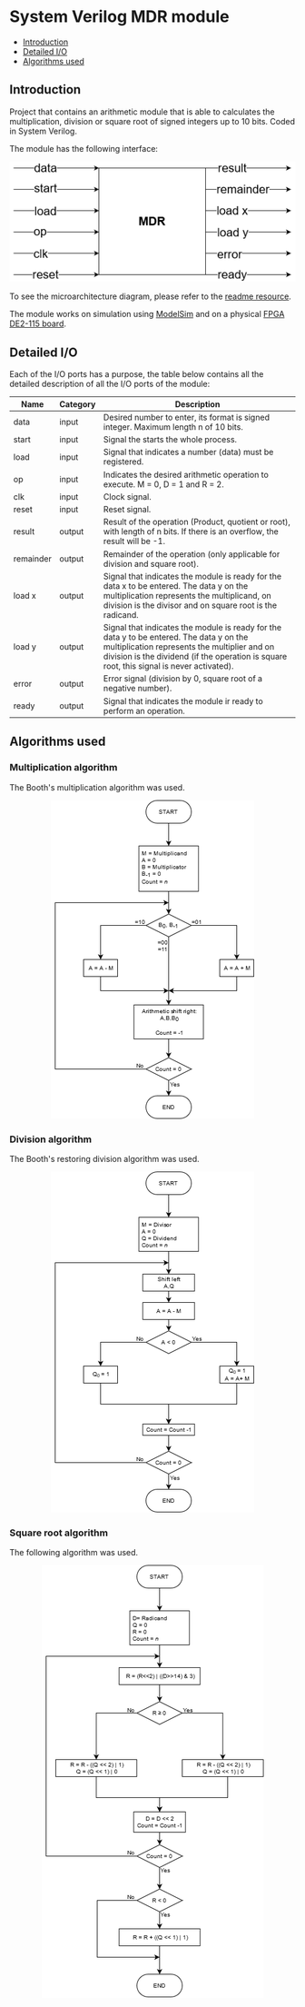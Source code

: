 # System Verilog MDR module
- [Introduction](#introduction)
- [Detailed I/O](#detailed-io)
- [Algorithms used](#algorithms-used)

## Introduction
Project that contains an arithmetic module that is able to calculates the multiplication, division or square root of signed integers up to 10 bits. Coded in System Verilog.

The module has the following interface:
<div align='center'>
<img src='./readme_resources/black-box-diagram.png' alt='Black box diagram'>
</div>

To see the microarchitecture diagram, please refer to the [readme resource](https://github.com/GustavoRuedaEnriquez/mdr-sv/blob/master/readme_resources/microarchitecture-diagram.svg).

The module works on simulation using [ModelSim](https://www.intel.com/content/www/us/en/software/programmable/quartus-prime/model-sim.html) and on a physical [FPGA DE2-115 board](https://fpgacloud.intel.com/devstore/board/altera-de2-115-development-and-education-board/).

## Detailed I/O
Each of the I/O ports has a purpose, the table below contains all the detailed description of all the I/O ports of the module:

| Name      | Category | Description                                                                                                                                                                                  |
|-----------|----------|----------------------------------------------------------------------------------------------------------------------------------------------------------------------------------------------|
| data      | input    | Desired number to enter, its format is signed integer. Maximum length n of 10 bits.                                                                                                          |
| start     | input    | Signal the starts the whole process.                                                                                                                                                         |
| load      | input    | Signal that indicates a number (data) must be registered.                                                                                                                                    |
| op        | input    | Indicates the desired arithmetic operation to execute. M = 0, D = 1 and R = 2.                                                                                                               |
| clk       | input    | Clock signal.                                                                                                                                                                                |
| reset     | input    | Reset signal.                                                                                                                                                                                |
| result    | output   | Result of the operation (Product, quotient or root), with length of n bits. If there is an overflow, the result will be -1.                                                                  |
| remainder | output   | Remainder of the operation (only applicable for division and square root).                                                                                                                   |
| load x    | output   | Signal that indicates the module is ready for the data x to be entered. The data y on the multiplication represents the multiplicand, on division is the divisor and on square root is the radicand. |
| load y    | output   | Signal that indicates the module is ready for the data y to be entered. The data y on the multiplication represents the multiplier and on division is the dividend (if the operation is square root, this signal is never activated). |
| error     | output   | Error signal (division by 0, square root of a negative number).                                                                                                                              |
| ready     | output   | Signal that indicates the module ir ready to perform an operation.                                                                                                                           |
## Algorithms used
### Multiplication algorithm
The Booth's multiplication algorithm was used.
<div align='center'>
<img src='./readme_resources/algorithm-booths-multiplication.drawio.png' alt='Booth`s Multiplication Algorithm'>
</div>

### Division algorithm
The Booth's restoring division algorithm was used.
<div align='center'>
<img src='./readme_resources/algorithm-booths-restoring-division.drawio.png' alt='Booth`s Restoring Division Algorithm'>
</div>

### Square root algorithm
The following algorithm was used.
<div align='center'>
<img src='./readme_resources/algorithm-square-root.drawio.png' alt='Square root algorithm'>
</div>